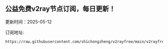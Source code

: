 ## 公益免费v2ray节点订阅，每日更新！
更新时间：2025-05-12

订阅地址:
```
https://raw.githubusercontent.com/shichongzheng/v2rayfree/main/v2rayfree
```
